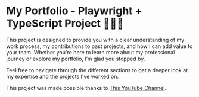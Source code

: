 # My Portfolio - Playwright + TypeScript Project 👩🏻‍💻

This project is designed to provide you with a clear understanding of my work process, my contributions to past projects, and how I can add value to your team. Whether you're here to learn more about my professional journey or explore my portfolio, I’m glad you stopped by. 

Feel free to navigate through the different sections to get a deeper look at my expertise and the projects I've worked on.

This project was made possible thanks to [This YouTube Channel](https://www.youtube.com/@howtobecomeadeveloper).
